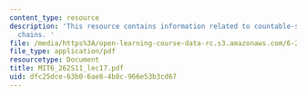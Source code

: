 ```yaml
---
content_type: resource
description: 'This resource contains information related to countable-state Markov
  chains. '
file: /media/https%3A/open-learning-course-data-rc.s3.amazonaws.com/6-262-discrete-stochastic-processes-spring-2011/dfc25dce63b06ae84b8c966e53b3cd67_MIT6_262S11_lec17.pdf
file_type: application/pdf
resourcetype: Document
title: MIT6_262S11_lec17.pdf
uid: dfc25dce-63b0-6ae8-4b8c-966e53b3cd67
---
```

